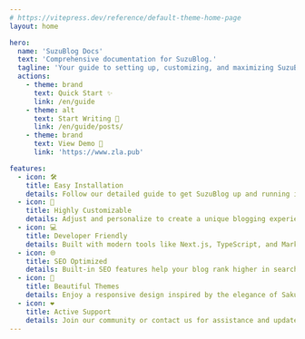 ```yaml
---
# https://vitepress.dev/reference/default-theme-home-page
layout: home

hero:
  name: 'SuzuBlog Docs'
  text: 'Comprehensive documentation for SuzuBlog.'
  tagline: 'Your guide to setting up, customizing, and maximizing SuzuBlog 🚀'
  actions:
    - theme: brand
      text: Quick Start ✨
      link: /en/guide
    - theme: alt
      text: Start Writing 📖
      link: /en/guide/posts/
    - theme: brand
      text: View Demo 🚀
      link: 'https://www.zla.pub'

features:
  - icon: 🛠️
    title: Easy Installation
    details: Follow our detailed guide to get SuzuBlog up and running in minutes.
  - icon: 🎨
    title: Highly Customizable
    details: Adjust and personalize to create a unique blogging experience tailored to your needs.
  - icon: 💻
    title: Developer Friendly
    details: Built with modern tools like Next.js, TypeScript, and Markdown to simplify your workflow.
  - icon: 🌐
    title: SEO Optimized
    details: Built-in SEO features help your blog rank higher in search engines.
  - icon: 🌸
    title: Beautiful Themes
    details: Enjoy a responsive design inspired by the elegance of Sakura.
  - icon: ❤️
    title: Active Support
    details: Join our community or contact us for assistance and updates.
---
```

